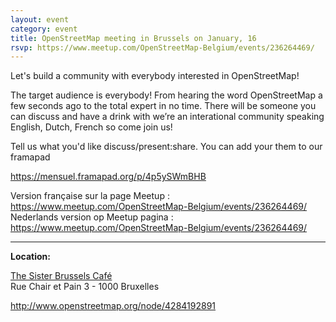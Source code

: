 ```yaml
---
layout: event
category: event
title: OpenStreetMap meeting in Brussels on January, 16
rsvp: https://www.meetup.com/OpenStreetMap-Belgium/events/236264469/
---
```


Let's build a community with everybody interested in OpenStreetMap!

The target audience is everybody! From hearing the word OpenStreetMap a few seconds ago to the total expert in no time. There will be someone you can discuss and have a drink with we’re an interational community speaking English, Dutch, French so come join us!

Tell us what you'd like discuss/present:share. You can add your them to our framapad

<https://mensuel.framapad.org/p/4p5ySWmBHB>

Version française sur la page Meetup : <https://www.meetup.com/OpenStreetMap-Belgium/events/236264469/>  
Nederlands version op Meetup pagina : <https://www.meetup.com/OpenStreetMap-Belgium/events/236264469/>

---

**Location:**

[The Sister Brussels Café](http://www.thesister-brussels.com/)  
Rue Chair et Pain 3 - 1000 Bruxelles

<http://www.openstreetmap.org/node/4284192891>
